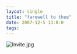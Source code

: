 ```yaml
---
layout: single
title: "farewell to thee"
date: 2007-12-5 13:8:0
tags: 
---
```


![Invite.jpg][1]




   [1]: http://2.bp.blogspot.com/-ORfhcZgAmfY/Tn0P5ES-MNI/AAAAAAAAAK8/v-AiCRyBmxA/s640/Invite.jpg
